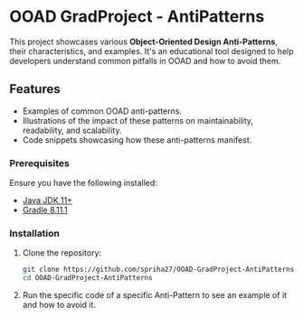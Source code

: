 # OOAD GradProject - AntiPatterns

This project showcases various **Object-Oriented Design Anti-Patterns**, their characteristics, and examples. It's an educational tool designed to help developers understand common pitfalls in OOAD and how to avoid them.

## Features

- Examples of common OOAD anti-patterns.
- Illustrations of the impact of these patterns on maintainability, readability, and scalability.
- Code snippets showcasing how these anti-patterns manifest.

### Prerequisites

Ensure you have the following installed:

- [Java JDK 11+](https://www.oracle.com/java/technologies/javase-jdk11-downloads.html)
- [Gradle 8.11.1](https://gradle.org/releases/)

### Installation

1. Clone the repository:
   ```bash
   git clone https://github.com/spriha27/OOAD-GradProject-AntiPatterns.git
   cd OOAD-GradProject-AntiPatterns

2. Run the specific code of a specific Anti-Pattern to see an example of it and how to avoid it.
